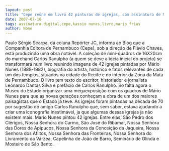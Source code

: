 ```yaml
---
layout: post
title: "Cepe reúne em livro 42 pinturas de igrejas, com assinatura de Mário Nunes  "
date: 2007-07-16
tags: assinatura digital,cepe,kassio nunes,livro,mario frias
author: None
---
```

Paulo S&eacute;rgio Scarpa, da coluna Rep&oacute;rter&nbsp;JC, informa ao Blog que a Companhia Editora de Pernambuco (Cepe), sob a dire&ccedil;&atilde;o de Fl&aacute;vio Chaves, est&aacute; produzindo uma obra not&aacute;vel. 
A cole&ccedil;&atilde;o de mini-quadros de 16X20cm do marchand Carlos Ranulpho (a quem se deve a id&eacute;ia inicial do projeto) se transformar&aacute; num livro reunindo imagens de 42 igrejas pintadas por M&aacute;rio Nunes (1889-1982), biografia do artista, hist&oacute;rico e fatos relevantes de cada um dos templos, situados na cidade do Recife e no interior da Zona da Mata de Pernambuco. 
O livro tem texto do escritor, historiador e jornalista Leonardo Dantas Silva e pref&aacute;cio de Carlos Ranulpho. So falta agora o Museu do Estado organizar uma megaexposi&ccedil;&atilde;o com os quadros de M&aacute;rio Nunes para que as novas gera&ccedil;&otilde;es conhe&ccedil;am a obra de um dos maiores paisagistas que o Estado j&aacute; teve. 
As igrejas foram pintadas na d&eacute;cada de 70 por sugest&atilde;o do amigo Carlos Ranulpho que, sem saber, estava ajudando a criar uma iconografia inestim&aacute;vel, ja que algumas dessas igrejas ja n&atilde;o existem mais. 
Mario Nunes pintou 42 igrejas. Entre elas,&nbsp;S&atilde;o Pedro dos Cl&eacute;rigos,&nbsp;Nossa Senhora do Carmo, S&atilde;o Jos&eacute; do Ribamar,&nbsp;Nossa Senhora das Dores de Apipucos,&nbsp;Nossa Senhora da Concei&ccedil;&atilde;o da Jaqueira,&nbsp;Nossa Senhora dos Aflitos,&nbsp;Nossa Senhora das Fronteiras,&nbsp;Nossa Senhora do Livramento da V&aacute;rzea,&nbsp;Capelinha de Jo&atilde;o de Barro,&nbsp;Semin&aacute;rio de Olinda e Mosteiro de S&atilde;o Bento. 